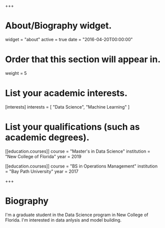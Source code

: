 +++
# About/Biography widget.
widget = "about"
active = true
date = "2016-04-20T00:00:00"

# Order that this section will appear in.
weight = 5

# List your academic interests.
[interests]
  interests = [
    "Data Science",
    "Machine Learning"
  ]

# List your qualifications (such as academic degrees).
[[education.courses]]
  course = "Master's in Data Science"
  institution = "New College of Florida"
  year = 2019

[[education.courses]]
  course = "BS in Operations Management"
  institution = "Bay Path University"
  year = 2017

 
+++

# Biography

I'm a graduate student in the Data Science program in New College of Florida. I'm interested in data anlysis and model building.
